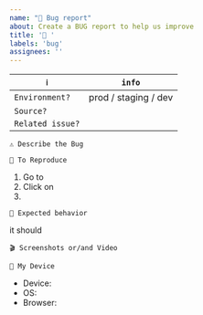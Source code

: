 ```yaml
---
name: "🐞 Bug report"
about: Create a BUG report to help us improve
title: '🐞 '
labels: 'bug'
assignees: ''
---
```


| `ℹ️`             | `info`                                                        |
| ---------------- | ------------------------------------------------------------- |
| `Environment?`   | prod / staging / dev                                          |
| `Source?`        | <!-- sentry (add sentry link here) / QA / support / other --> |
| `Related issue?` | <!-- #123 -->                                                 |

`⚠️ Describe the Bug`

<!-- A clear and concise description of what the bug is -->

`🧨 To Reproduce`

1. Go to
2. Click on
3.

`🤔 Expected behavior`

<!-- A clear and concise description of what you expected to happen.-->

it should

`🎬 Screenshots or/and Video`

<!-- Make sure you show the console logs) -->

`📱 My Device`

-   Device:
-   OS:
-   Browser:
